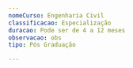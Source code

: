 ```yaml
---
nomeCurso: Engenharia Civil
classificacao: Especialização
duracao: Pode ser de 4 a 12 meses
observacao: obs
tipo: Pós Graduação

---
```


